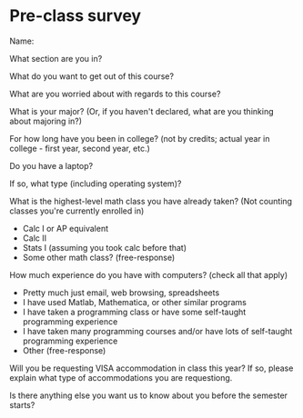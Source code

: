 # Pre-class survey

Name:

What section are you in?

What do you want to get out of this course?

What are you worried about with regards to this course?

What is your major?  (Or, if you haven't declared, what are you thinking about majoring in?)

For how long have you been in college?  (not by credits; actual year in college - first year, second year, etc.)

Do you have a laptop?

If so, what type (including operating system)?

What is the highest-level math class you have already taken? (Not counting classes you're currently enrolled in)

* Calc I or AP equivalent
* Calc II
* Stats I (assuming you took calc before that)
* Some other math class?  (free-response)

How much experience do you have with computers? (check all that apply)

* Pretty much just email, web browsing, spreadsheets
* I have used Matlab, Mathematica, or other similar programs
* I have taken a programming class or have some self-taught programming experience
* I have taken many programming courses and/or have lots of self-taught programming experience
* Other (free-response)

Will you be requesting VISA accommodation in class this year?  If so, please explain what type of accommodations you are requestiong.

Is there anything else you want us to know about you before the semester starts?
